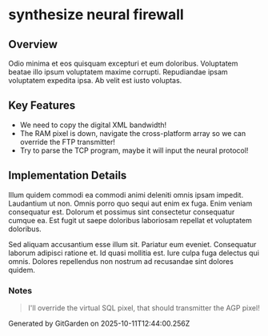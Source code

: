 # synthesize neural firewall

## Overview
Odio minima et eos quisquam excepturi et eum doloribus. Voluptatem beatae illo ipsum voluptatem maxime corrupti. Repudiandae ipsam voluptatem expedita ipsa. Ab velit est iusto voluptas.

## Key Features
- We need to copy the digital XML bandwidth!
- The RAM pixel is down, navigate the cross-platform array so we can override the FTP transmitter!
- Try to parse the TCP program, maybe it will input the neural protocol!

## Implementation Details
Illum quidem commodi ea commodi animi deleniti omnis ipsam impedit. Laudantium ut non. Omnis porro quo sequi aut enim ex fuga. Enim veniam consequatur est. Dolorum et possimus sint consectetur consequatur cumque ea. Est fugit ut saepe doloribus laboriosam repellat et voluptatem doloribus.
 Sed aliquam accusantium esse illum sit. Pariatur eum eveniet. Consequatur laborum adipisci ratione et. Id quasi mollitia est. Iure culpa fuga delectus qui omnis. Dolores repellendus non nostrum ad recusandae sint dolores quidem.

### Notes
> I'll override the virtual SQL pixel, that should transmitter the AGP pixel!

Generated by GitGarden on 2025-10-11T12:44:00.256Z